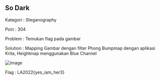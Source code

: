 So Dark
-------------------------
Kategori : Steganography

Poin : 304

Problem : Temukan flag pada gambar

Solution : Mapping Gambar dengan filter Phong Bumpmap dengan aplikasi Krita, Heightmap menggunakan Blue Channel

![image](https://user-images.githubusercontent.com/92547194/168439131-4a268158-9d38-4184-ab93-0fe6edaf2800.png)

Flag : LA2022{yes_iam_her3}
